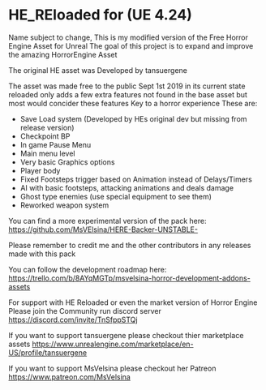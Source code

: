 # HE_REloaded for (UE 4.24)
Name subject to change, 
This is my modified version of the Free Horror Engine Asset for Unreal
The goal of this project is to expand and improve the amazing HorrorEngine Asset

The original HE asset was Developed by tansuergene


The asset was made free to the public Sept 1st 2019
in its current state reloaded only adds a few extra features not found in the base asset
but most would concider these features Key to a horror experience 
These are: 
- Save Load system (Developed by HEs original dev but missing from release version)
- Checkpoint BP
- In game Pause Menu
- Main menu level
- Very basic Graphics options
- Player body
- Fixed Footsteps trigger based on Animation instead of Delays/Timers
- AI with basic footsteps, attacking animations and deals damage
- Ghost type enemies (use special equipment to see them)
- Reworked weapon system

You can find a more experimental version of the pack here:
https://github.com/MsVElsina/HERE-Backer-UNSTABLE-

Please remember to credit me and the other contributors in any releases made with this pack

You can follow the development roadmap here: 
https://trello.com/b/8AYqMGTp/msvelsina-horror-development-addons-assets

For support with HE Reloaded or even the market version of Horror Engine Please join the Community run discord server
https://discord.com/invite/TnSfppSTQj

If you want to support tansuergene please checkout thier marketplace assets
https://www.unrealengine.com/marketplace/en-US/profile/tansuergene

If you want to support MsVelsina please checkout her Patreon 
https://www.patreon.com/MsVelsina
